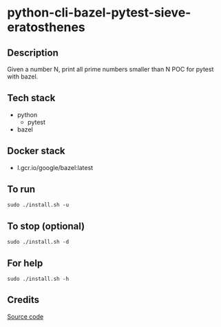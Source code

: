 # python-cli-bazel-pytest-sieve-eratosthenes

## Description
Given a number N, print all prime numbers smaller than N
POC for pytest with bazel.

## Tech stack
- python
  - pytest
- bazel

## Docker stack
- l.gcr.io/google/bazel:latest

## To run
`sudo ./install.sh -u`

## To stop (optional)
`sudo ./install.sh -d`

## For help
`sudo ./install.sh -h`

## Credits
[Source code](https://www.geeksforgeeks.org/sieve-of-eratosthenes/)
